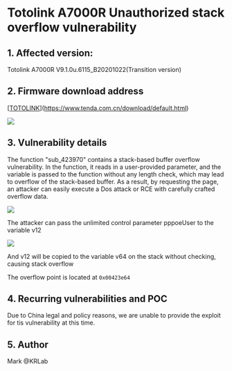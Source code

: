 # Totolink A7000R Unauthorized stack overflow vulnerability

## 1. Affected version:

Totolink A7000R V9.1.0u.6115_B20201022(Transition version)

## 2. Firmware download address

[[TOTOLINK](https://www.totolink.net/home/menu/detail/menu_listtpl/download/id/171/ids/36.html)](https://www.tenda.com.cn/download/default.html)

![](https://pic.imgdb.cn/item/63fc6080f144a01007bd2aa2.jpg)

## 3. Vulnerability details

The function "sub_423970" contains a stack-based buffer overflow vulnerability. In the function, it reads in a user-provided parameter, and the variable is passed to the function without any length check, which may lead to overflow of the stack-based buffer. As a result, by requesting the page, an attacker can easily execute a Dos attack or RCE with carefully crafted overflow data.



![](https://pic.imgdb.cn/item/63fc62d6f144a01007c036ca.jpg)

The attacker can pass the unlimited control parameter pppoeUser to the variable v12

![](https://pic.imgdb.cn/item/63fc6344f144a01007c109e5.jpg)

And v12 will be copied to the variable v64 on the stack without checking, causing stack overflow

The overflow point is located at `0x00423e64`

## 4. Recurring vulnerabilities and POC

Due to China legal and policy reasons, we are unable to provide the exploit for tis vulnerability at this time.

## 5. Author

Mark @KRLab
